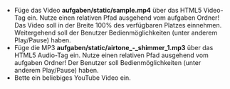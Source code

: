 - Füge das Video **aufgaben/static/sample.mp4** über das HTML5 Video-Tag ein. Nutze einen relativen Pfad ausgehend vom aufgaben Ordner! Das Video soll in der Breite 100% des verfügbaren Platzes einnehmen. Weitergehend soll der Benutzer Bedienmöglichkeiten (unter anderem Play/Pause) haben.
- Füge die MP3 **aufgaben/static/airtone_-_shimmer_1.mp3** über das HTML5 Audio-Tag ein. Nutze einen relativen Pfad ausgehend vom aufgaben Ordner! Der Benutzer soll Bedienmöglichkeiten (unter anderem Play/Pause) haben.
- Bette ein beliebiges YouTube Video ein.